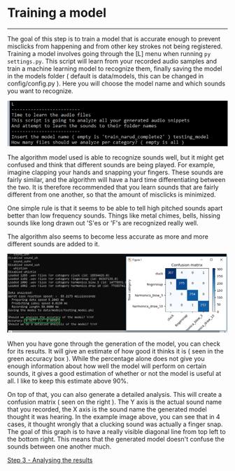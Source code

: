 # Training a model
----

The goal of this step is to train a model that is accurate enough to prevent misclicks from happening and from other key strokes not being registered. 
Training a model involves going through the [L] menu when running `py settings.py`. 
This script will learn from your recorded audio samples and train a machine learning model to recognize them, finally saving the model in the models folder ( default is data/models, this can be changed in config/config.py ).
Here you will choose the model name and which sounds you want to recognize.

![L menu](media/settings-train.png)

The algorithm model used is able to recognize sounds well, but it might get confused and think that different sounds are being played.
For example, imagine clapping your hands and snapping your fingers. These sounds are fairly similar, and the algorithm will have a hard time differentiating between the two.
It is therefore recommended that you learn sounds that are fairly different from one another, so that the amount of misclicks is minimized.

One simple rule is that it seems to be able to tell high pitched sounds apart better than low frequency sounds. 
Things like metal chimes, bells, hissing sounds like long drawn out 'S'es or 'F's are recognized really well.

The algorithm also seems to become less accurate as more and more different sounds are added to it. 

![Results](media/settings-train-result.png)

When you have gone through the generation of the model, you can check for its results. It will give an estimate of how good it thinks it is ( seen in the green accuracy box ).
While the percentage alone does not give you enough information about how well the model will perform on certain sounds, it gives a good estimation of whether or not the model is useful at all.
I like to keep this estimate above 90%.

On top of that, you can also generate a detailed analysis. This will create a confusion matrix ( seen on the right ).
The Y axis is the actual sound name that you recorded, the X axis is the sound name the generated model thought it was hearing.
In the example image above, you can see that in 4 cases, it thought wrongly that a clucking sound was actually a finger snap.
The goal of this graph is to have a really visible diagonal line from top left to the bottom right. This means that the generated model doesn't confuse the sounds between one another much.

[Step 3 - Analysing the results](ANALYSING.md)